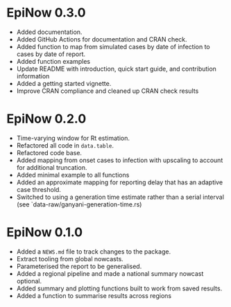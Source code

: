 # EpiNow 0.3.0

* Added documentation.
* Added GitHub Actions for documentation and CRAN check.
* Added function to map from simulated cases by date of infection to cases by date of report.
* Added function examples
* Update README with introduction, quick start guide, and contribution information
* Added a getting started vignette.
* Improve CRAN compliance and cleaned up CRAN check results

# EpiNow 0.2.0 

* Time-varying window for Rt estimation.
* Refactored all code in `data.table`.
* Refactored code base.
* Added mapping from onset cases to infection with upscaling to account for additional truncation.
* Added minimal example to all functions
* Added an approximate mapping for reporting delay that has an adaptive case threshold.
* Switched to using a generation time estimate rather than a serial interval (see `data-raw/ganyani-generation-time.rs)

# EpiNow 0.1.0

* Added a `NEWS.md` file to track changes to the package.
* Extract tooling from global nowcasts.
* Parameterised the report to be generalised.
* Added a regional pipeline and made a national summary nowcast optional.
* Added summary and plotting functions built to work from saved results.
* Added a function to summarise results across regions